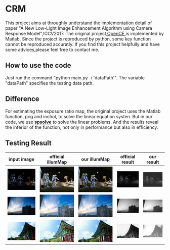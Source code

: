 # CRM
This project aims at throughly understand the implementation detail of paper "A New Low-Light Image Enhancement Algorithm using Camera Response Model",ICCV2017. The original project,[OpenCE](https://github.com/baidut/OpenCE),is implemented by Matlab. Since the project is reproduced by python, some key function cannot be reproduced accuratly. If you find this project helpfully and have some advices,please feel free to contact me.

## How to use the code
Just run the command "python main.py -i 'dataPath'". The variable "dataPath" specifies the testing data path.

## Difference
For estimating the exposure ratio map, the original project uses the Matlab function, pcg and inchol, to solve the linear equation systen. But in our code, we use [**spsolve**](https://docs.scipy.org/doc/scipy/reference/generated/scipy.sparse.linalg.spsolve.html#scipy.sparse.linalg.spsolve) to solve the linear problems. And the results reveal the inferior of the function, not only in performance but also in efficiency.

## Testing Result
input image|official illumMap|our illumMap|official result|our result
----|-----|------|-------|--------
![13](https://github.com/DavidQiuChao/CRM/blob/main/figs/13.jpg)|![or13](https://github.com/DavidQiuChao/CRM/blob/main/figs/pp_13.jpg)|![mr13](https://github.com/DavidQiuChao/CRM/blob/main/figs/my_13.jpg)|![oilu13](https://github.com/DavidQiuChao/CRM/blob/main/figs/illuM13.jpg)|![milu13](https://github.com/DavidQiuChao/CRM/blob/main/figs/illum_13.jpg)
![36](https://github.com/DavidQiuChao/CRM/blob/main/figs/36.jpg)|![or36](https://github.com/DavidQiuChao/CRM/blob/main/figs/pp_36.jpg)|![mr36](https://github.com/DavidQiuChao/CRM/blob/main/figs/my_36.jpg)|![oilu36](https://github.com/DavidQiuChao/CRM/blob/main/figs/illuM36.jpg)|![milu36](https://github.com/DavidQiuChao/CRM/blob/main/figs/illum_36.jpg)
![37](https://github.com/DavidQiuChao/CRM/blob/main/figs/37.jpg)|![or37](https://github.com/DavidQiuChao/CRM/blob/main/figs/pp_37.jpg)|![mr37](https://github.com/DavidQiuChao/CRM/blob/main/figs/my_37.jpg)|![oilu37](https://github.com/DavidQiuChao/CRM/blob/main/figs/illuM37.jpg)|![milu37](https://github.com/DavidQiuChao/CRM/blob/main/figs/illum_37.jpg)

